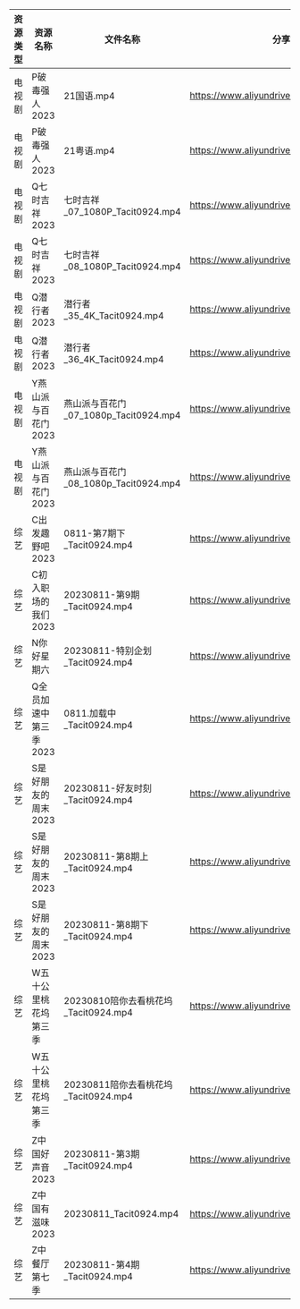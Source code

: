| 资源类型 | 资源名称          | 文件名称                           | 分享链接                                      | 更新时间       |
| ---- | ------------- | ------------------------------ | ----------------------------------------- | ---------- |
| 电视剧  | P破毒强人2023     | 21国语.mp4                       | https://www.aliyundrive.com/s/N9L3L9L9hNr | 2023-08-12 |
| 电视剧  | P破毒强人2023     | 21粤语.mp4                       | https://www.aliyundrive.com/s/N9L3L9L9hNr | 2023-08-12 |
| 电视剧  | Q七时吉祥2023     | 七时吉祥_07_1080P_Tacit0924.mp4    | https://www.aliyundrive.com/s/sVcBcZXyuFA | 2023-08-12 |
| 电视剧  | Q七时吉祥2023     | 七时吉祥_08_1080P_Tacit0924.mp4    | https://www.aliyundrive.com/s/sVcBcZXyuFA | 2023-08-12 |
| 电视剧  | Q潜行者2023      | 潜行者_35_4K_Tacit0924.mp4        | https://www.aliyundrive.com/s/siGjovJUqpD | 2023-08-12 |
| 电视剧  | Q潜行者2023      | 潜行者_36_4K_Tacit0924.mp4        | https://www.aliyundrive.com/s/siGjovJUqpD | 2023-08-12 |
| 电视剧  | Y燕山派与百花门2023  | 燕山派与百花门_07_1080p_Tacit0924.mp4 | https://www.aliyundrive.com/s/aBmMJZmQGsL | 2023-08-12 |
| 电视剧  | Y燕山派与百花门2023  | 燕山派与百花门_08_1080p_Tacit0924.mp4 | https://www.aliyundrive.com/s/aBmMJZmQGsL | 2023-08-12 |
| 综艺   | C出发趣野吧2023    | 0811-第7期下_Tacit0924.mp4        | https://www.aliyundrive.com/s/6vvnHUfoaEK | 2023-08-12 |
| 综艺   | C初入职场的我们2023  | 20230811-第9期_Tacit0924.mp4     | https://www.aliyundrive.com/s/pqc7pqfCNxC | 2023-08-12 |
| 综艺   | N你好星期六        | 20230811-特别企划_Tacit0924.mp4    | https://www.aliyundrive.com/s/QGPr3eRo3pE | 2023-08-12 |
| 综艺   | Q全员加速中第三季2023 | 0811.加载中_Tacit0924.mp4         | https://www.aliyundrive.com/s/FvT7oNH6GCT | 2023-08-12 |
| 综艺   | S是好朋友的周末2023  | 20230811-好友时刻_Tacit0924.mp4    | https://www.aliyundrive.com/s/hypxLH7n14j | 2023-08-12 |
| 综艺   | S是好朋友的周末2023  | 20230811-第8期上_Tacit0924.mp4    | https://www.aliyundrive.com/s/hypxLH7n14j | 2023-08-12 |
| 综艺   | S是好朋友的周末2023  | 20230811-第8期下_Tacit0924.mp4    | https://www.aliyundrive.com/s/hypxLH7n14j | 2023-08-12 |
| 综艺   | W五十公里桃花坞第三季   | 20230810陪你去看桃花坞_Tacit0924.mp4  | https://www.aliyundrive.com/s/UM8vBhV25fT | 2023-08-12 |
| 综艺   | W五十公里桃花坞第三季   | 20230811陪你去看桃花坞_Tacit0924.mp4  | https://www.aliyundrive.com/s/UM8vBhV25fT | 2023-08-12 |
| 综艺   | Z中国好声音2023    | 20230811-第3期_Tacit0924.mp4     | https://www.aliyundrive.com/s/q47nz1QFkwP | 2023-08-12 |
| 综艺   | Z中国有滋味2023    | 20230811_Tacit0924.mp4         | https://www.aliyundrive.com/s/EDni6GQcnsU | 2023-08-12 |
| 综艺   | Z中餐厅第七季       | 20230811-第4期_Tacit0924.mp4     | https://www.aliyundrive.com/s/25GFy8VFsb6 | 2023-08-12 |
